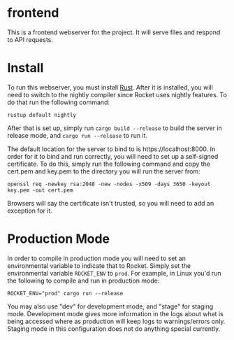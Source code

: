 # frontend

This is a frontend webserver for the project. It will serve files and respond to API requests.

# Install
To run this webserver, you must install [Rust](https://www.rustup.rs/). After it is installed, you will need to switch to the nightly compiler since Rocket uses nightly features. To do that run the following command:
```
rustup default nightly
```
After that is set up, simply run `cargo build --release` to build the server in release mode, and `cargo run --release` to run it.

The default location for the server to bind to is https://localhost:8000. In order for it to bind and run correctly, you will need to set up a self-signed certificate. To do this, simply run the following command and copy the cert.pem and key.pem to the directory you will run the server from:
```
openssl req -newkey rsa:2048 -new -nodes -x509 -days 3650 -keyout key.pem -out cert.pem
```
Browsers will say the certificate isn't trusted, so you will need to add an exception for it.

# Production Mode
In order to compile in production mode you will need to set an environmental variable to indicate that to Rocket. Simply set the environmental variable `ROCKET_ENV` to `prod`. For example, in Linux you'd run the following to compile and run in production mode:
```
ROCKET_ENV="prod" cargo run --release
```
You may also use "dev" for development mode, and "stage" for staging mode. Development mode gives more information in the logs about what is being accessed where as production will keep logs to warnings/errors only. Staging mode in this configuration does not do anything special currently.
